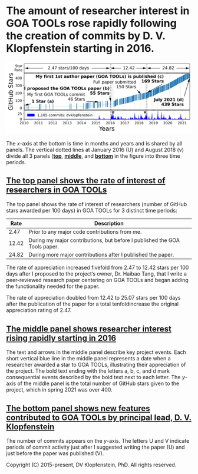 # The amount of researcher interest in GOA TOOLs rose rapidly following the creation of commits by D. V. Klopfenstein starting in 2016.
![my contributions and researcher approval](goatools_stargazers_dvk.png)

The *x*-axis at the bottom is time in months and years and is shared by all panels.
The vertical dotted lines at January 2016 (U) and August 2018 (v) divide all 3 panels ([**top**](#the-top-panel-shows-the-rate-of-interest-of-researchers-in-goa-tools), [**middle**](#the-middle-panel-shows-researcher-interest-rising-rapidly-starting-in-2016), and [**bottom**](#the-bottom-panel-shows-new-features-contributed-to-goa-tools-by-principal-lead-d-v-klopfenstein) in the figure into three time periods.

## [The top panel shows the rate of interest of researchers in GOA TOOLs](#the-amount-of-researcher-interest-in-goa-tools-rose-rapidly-following-the-creation-of-commits-by-d-v-klopfenstein-starting-in-2016)
The top panel shows the rate of interest of researchers (number of GitHub stars awarded per 100 days) in GOA TOOLs for 3 distinct time periods:

|  Rate | Description
|-------|----------------------------------------------------
|  2.47 | Prior to any major code contributions from me.
| 12.42 | During my major contributions, but before I published the GOA Tools paper.
| 24.82 | During more major contributions after I published the paper.

The rate of appreciation increased fivefold from 2.47 to 12.42 stars per 100 days after
I proposed to the project’s owner, Dr. Haibao Tang, that I write a peer-reviewed research paper centering on GOA TOOLs
and began adding the functionality needed for the paper.

The rate of appreciation doubled from 12.42 to 25.07 stars per 100 days after the publication of the paper for a total tenfoldincrease the original appreciation rating of 2.47.

## [The middle panel shows researcher interest rising rapidly starting in 2016](#the-amount-of-researcher-interest-in-goa-tools-rose-rapidly-following-the-creation-of-commits-by-d-v-klopfenstein-starting-in-2016)
The text and arrows in the middle panel describe key project events.
Each short vertical blue line in the middle panel represents a date when a researcher awarded a star to GOA TOOLs, illustrating their appreciation of the project.
The bold text ending with the letters a, b, c, and d mark consequential events described by the bold text next to each letter.
The *y*-axis of the middle panel is the total number of GitHub stars given to the project, which in spring 2021 was over 400.

## [The bottom panel shows new features contributed to GOA TOOLs by principal lead, D. V. Klopfenstein](#the-amount-of-researcher-interest-in-goa-tools-rose-rapidly-following-the-creation-of-commits-by-d-v-klopfenstein-starting-in-2016)
The number of commits appears on the *y*-axis. 
The letters U and V indicate periods of commit activity just after I suggested writing the paper (U) and just before the paper was published (V).

Copyright (C) 2015-present, DV Klopfenstein, PhD. All rights reserved.
